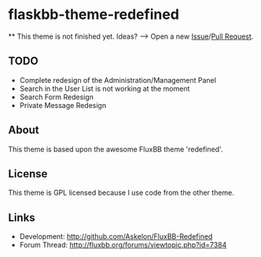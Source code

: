 flaskbb-theme-redefined
=======================

** This theme is not finished yet. Ideas? --> Open a new [Issue](https://github.com/sh4nks/flaskbb-theme-redefined/issues)/[Pull Request](https://github.com/sh4nks/flaskbb-theme-redefined/pulls).

## TODO
 * Complete redesign of the Administration/Management Panel
 * Search in the User List is not working at the moment
 * Search Form Redesign
 * Private Message Redesign

## About
This theme is based upon the awesome FluxBB theme 'redefined'.

## License
This theme is GPL licensed because I use code from the other theme.

## Links
 * Development: http://github.com/Askelon/FluxBB-Redefined
 * Forum Thread: http://fluxbb.org/forums/viewtopic.php?id=7384
